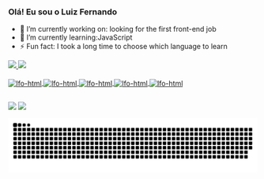 ### Olá! Eu sou o Luiz Fernando

- 🔭 I’m currently working on: looking for the first front-end job
- 🌱 I’m currently learning:JavaScript
- ⚡ Fun fact: I took a long time to choose which language to learn

<div>
    <a href="https:github.com/LFOLIVEIRA182">
    <img heigth="180em" src="https://github-readme-stats.vercel.app/api?username=LFOLIVEIRA182&show_icons=true&theme=dracula&include_allcommits-true&count_private=true"/>
    <img heigth="180em" src="https://github-readme-stats.vercel.app/api/top-langs/?username=LFOLIVEIRA182&layout-compact&langs_count-16&theme=dracula"/>
</div>
<div style="display: inline_block"><br>
  <img align="center" alt="lfo-html" height="50" width="70" src="https://cdn.jsdelivr.net/gh/devicons/devicon/icons/html5/html5-original.svg" />
  <img  align="center" alt="lfo-html" height="50" width="70" src="https://cdn.jsdelivr.net/gh/devicons/devicon/icons/css3/css3-plain.svg" />
  <img align="center" alt="lfo-html" height="50" width="70" src="https://cdn.jsdelivr.net/gh/devicons/devicon/icons/bootstrap/bootstrap-original.svg" />
  <img align="center" alt="lfo-html" height="50" width="70" src="https://cdn.jsdelivr.net/gh/devicons/devicon/icons/javascript/javascript-plain.svg" />
  <img align="center" alt="lfo-html" height="50" width="70" src="https://cdn.jsdelivr.net/gh/devicons/devicon/icons/rails/rails-original-wordmark.svg" />
</div>
  
  ##
  <div>
  <a href="mailto:lfrnndoliveira@gmail.com"><img src="https://img.shields.io/badge/Gmail-D14836?style=for-the-badge&logo=gmail&logoColor=white" target="_blank"></a>
  <a href="#"><img src="https://img.shields.io/badge/LinkedIn-0077B5?style=for-the-badge&logo=linkedin&logoColor=white" target="_blank"></a>
  </div>
  
  ![Snake animation](https://github.com/LFOLIVEIRA182/LFOLIVEIRA182/blob/output/github-contribution-grid-snake.svg)
